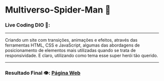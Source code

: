 # Multiverso-Spider-Man :red_circle:

### Live Coding DIO 🎥:
***
  Criando um site com transições, animações e efeitos, através das ferramentas HTML, CSS e JavaScript, algumas das abordagens de posicionamento de elementos mais utilizadas quando se trata de responsividade. E claro, utilizando como tema esse super herói tão querido.
***

### Resultado Final 👁️:  [Página Web](https://davi-perdigao.github.io/Multiverse-SpiderMan/index.html)
